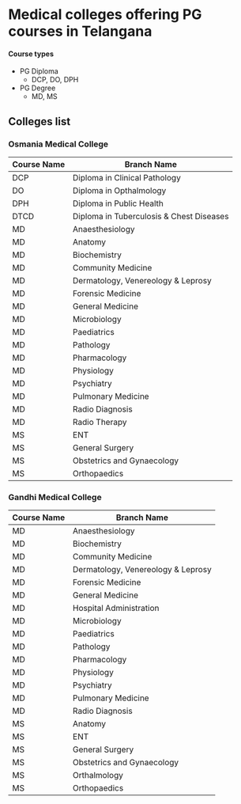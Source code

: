 # Medical colleges offering PG courses in Telangana

#### Course types
- PG Diploma
  -  DCP, DO, DPH
- PG Degree
  - MD, MS

## Colleges list

### Osmania Medical College

| Course Name               | Branch Name                                              |
|---------------------------|----------------------------------------------------------|
| DCP                       | Diploma in Clinical Pathology                            |
| DO                        | Diploma in Opthalmology                                  |
| DPH                       | Diploma in Public Health                                 |
| DTCD                      | Diploma in Tuberculosis & Chest Diseases                 |
| MD                        | Anaesthesiology                                          |
| MD                        | Anatomy                                                  |
| MD                        | Biochemistry                                             |
| MD                        | Community Medicine                                       |
| MD                        | Dermatology, Venereology & Leprosy                       |
| MD                        | Forensic Medicine                                        |
| MD                        | General Medicine                                         |
| MD                        | Microbiology                                             |
| MD                        | Paediatrics                                              |
| MD                        | Pathology                                                |
| MD                        | Pharmacology                                             |
| MD                        | Physiology                                               |
| MD                        | Psychiatry                                               | 
| MD                        | Pulmonary Medicine                                       |
| MD                        | Radio Diagnosis                                          |
| MD                        | Radio Therapy                                            |
| MS                        | ENT                                                      |
| MS                        | General Surgery                                          |
| MS                        | Obstetrics and Gynaecology                               |
| MS                        | Orthopaedics                                             |

### Gandhi Medical College

| Course Name               | Branch Name                                              |
|---------------------------|----------------------------------------------------------|
| MD                        | Anaesthesiology                                          |
| MD                        | Biochemistry                                             |
| MD                        | Community Medicine                                       |
| MD                        | Dermatology, Venereology & Leprosy                       |
| MD                        | Forensic Medicine                                        |
| MD                        | General Medicine                                         |
| MD                        | Hospital Administration                                  |
| MD                        | Microbiology                                             |
| MD                        | Paediatrics                                              |
| MD                        | Pathology                                                |
| MD                        | Pharmacology                                             |
| MD                        | Physiology                                               |
| MD                        | Psychiatry                                               | 
| MD                        | Pulmonary Medicine                                       |
| MD                        | Radio Diagnosis                                          |
| MS                        | Anatomy                                                  |
| MS                        | ENT                                                      |
| MS                        | General Surgery                                          |
| MS                        | Obstetrics and Gynaecology                               |
| MS                        | Orthalmology                                             |
| MS                        | Orthopaedics                                             |
